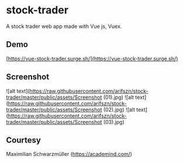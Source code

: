 # stock-trader

A stock trader web app made with Vue js, Vuex.

## Demo
[https://vue-stock-trader.surge.sh/](https://vue-stock-trader.surge.sh/)

## Screenshot
![alt text](https://raw.githubusercontent.com/arifszn/stock-trader/master/public/assets/Screenshot (01).jpg)
![alt text](https://raw.githubusercontent.com/arifszn/stock-trader/master/public/assets/Screenshot (02).jpg)
![alt text](https://raw.githubusercontent.com/arifszn/stock-trader/master/public/assets/Screenshot (03).jpg)

## Courtesy
Maximilian Schwarzmüller (https://academind.com/)

